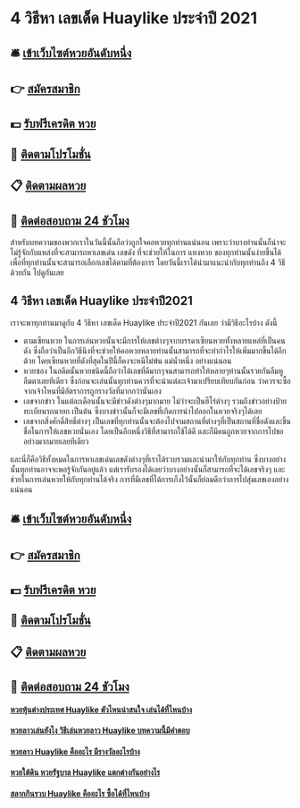 # 4 วิธีหา เลขเด็ด Huaylike ประจำปี 2021

## 🛎 [เข้าเว็บไซต์หวยอันดับหนึ่ง](https://bit.ly/3dk0YH0)
## 👉 [สมัครสมาชิก](https://bit.ly/3dk0YH0)
## 💵 [รับฟรีเครดิต หวย](https://bit.ly/3UbjVwl)
## 👑 [ติดตามโปรโมชั่น](https://bit.ly/3UbjVwl)
## 📋 [ติดตามผลหวย](https://bit.ly/3UbjVwl)
## 📱 [ติดต่อสอบถาม 24 ชัวโมง](https://bit.ly/3UbjVwl)

สำหรับบทความของพวกเราในวันนี้นั้นถือว่าถูกใจคอหวยทุกท่านแน่นอน เพราะว่าบางท่านนั้นก็น่าจะไม่รู้จักกับแหล่งที่จะสามารถหาเลขเด่น เลขดัง ที่จะช่วยให้ในการ แทงหวย ของทุกท่านนั้นง่ายขึ้นได้ เพื่อที่ทุกท่านนั้นจะสามารถเลือกเลขได้ตามที่ต้องการ โดยวันนี้เราได้นำมาแนะนำกับทุกท่านถึง 4 วิธีด้วยกัน ไปดูกันเลย

## 4 วิธีหา เลขเด็ด Huaylike ประจำปี2021
เราจะพาทุกท่านมาดูกับ 4 วิธีหา เลขเด็ด Huaylike ประจำปี2021 กันเลย ว่ามีวิธีอะไรบ้าง ดังนี้
- ตามเซียนหวย ในการเล่นหวยนั้นจะมีการให้เลขต่างๆจากบรรดาเซียนหวยทั้งหลายแหล่ที่เป็นคนดัง ซึ่งถือว่าเป็นอีกวิธีนึงที่จะช่วยให้คอหวยหลายท่านนั้นสามารถที่จะทำกำไรให้เพิ่มมากขึ้นได้อีกด้วย โดยเซียนหวยที่ดังที่สุดในปีนี้ก็คงจะหนีไม่พ้น แม่น้ำหนึ่ง อย่างแน่นอน
- หวยซอง ในอดีตนั้นหวยชนิดนี้ถือว่าได้เลขที่ดีมากๆจนสามารถทำให้หลายๆท่านนั้นรวยกันลืมหูลืมตาเลยทีเดียว ซึ่งก่อนจะเล่นนั้นทุกท่านควรที่จะนำแต่ละเจ้ามาเปรียบเทียบกันก่อน ว่าควรจะซื้อจากเจ้าไหนที่มีอัตราการถูกรางวัลที่มากกว่านั่นเอง
- เลขจากข่าว ในแต่ละเดือนนั้นจะมีข่าวดังต่างๆมากมาย ไม่ว่าจะเป็นฮีโร่ต่างๆ รวมถึงข่าวอย่างป้ายทะเบียนรถนายก เป็นต้น ซึ่งบางข่าวนั้นก็จะมีเลขที่เกิดการนำไปออกในหวยจริงๆได้เลย
- เลขจากสิ่งศักดิ์สิทธิ์ต่างๆ เป็นเลขที่ทุกท่านนั้นจะต้องไปจามสถานที่ต่างๆที่เป็นสถานที่ชื่อดังและขึ้นชื่อในการให้เลขหวยนั่นเอง โดยเป็นอีกหนึ่งวิธีที่สามารถใช้ได้ดี และก็มีคนถูกหวยจากการไปขออย่างมากมายเลยทีเดียว

และนี่ก็คือวิธีทั้งหมดในการหาเลขเด่นเลขดังต่างๆที่เราได้รวบรวมและนำมาให้กับทุกท่าน ซึ่งบางอย่างนั้นทุกท่านอาจจะพอรู้จักกันอยู่แล้ว แต่เรารับรองได้เลยว่าบางอย่างนั้นก็สามารถที่จะได้เลขจริงๆ และช่วยในการเล่นหวยให้กับทุกท่านได้จริง การที่มีเลขที่ได้การเก็งไว้นั้นก็ย่อมดีกว่าการไปสุ่มเลขเองอย่างแน่นอน

## 🛎 [เข้าเว็บไซต์หวยอันดับหนึ่ง](https://bit.ly/3dk0YH0)
## 👉 [สมัครสมาชิก](https://bit.ly/3dk0YH0)
## 💵 [รับฟรีเครดิต หวย](https://bit.ly/3UbjVwl)
## 👑 [ติดตามโปรโมชั่น](https://bit.ly/3UbjVwl)
## 📋 [ติดตามผลหวย](https://bit.ly/3UbjVwl)
## 📱 [ติดต่อสอบถาม 24 ชัวโมง](https://bit.ly/3UbjVwl)

#### [หวยหุ้นต่างประเทศ Huaylike ตัวไหนน่าสนใจ เล่นได้ที่ไหนบ้าง](https://atom.io/themes/หวยหุ้นต่างประเทศ%20Huaylike%20ตัวไหนน่าสนใจ%20เล่นได้ที่ไหนบ้าง)
#### [หวยลาวเล่นยังไง วิธีเล่นหวยลาว Huaylike บทความนี้มีคำตอบ](https://atom.io/themes/หวยลาวเล่นยังไง%20วิธีเล่นหวยลาว%20Huaylike%20บทความนี้มีคำตอบ)
#### [หวยลาว Huaylike คืออะไร มีรางวัลอะไรบ้าง](https://atom.io/themes/หวยลาว%20Huaylike%20คืออะไร%20มีรางวัลอะไรบ้าง)
#### [หวยใต้ดิน หวยรัฐบาล Huaylike แตกต่างกันอย่างไร](https://atom.io/themes/หวยใต้ดิน%20หวยรัฐบาล%20Huaylike%20แตกต่างกันอย่างไร)
#### [สลากกินรวบ Huaylike คืออะไร ซื้อได้ที่ไหนบ้าง](https://atom.io/themes/สลากกินรวบ%20Huaylike%20คืออะไร%20ซื้อได้ที่ไหนบ้าง)